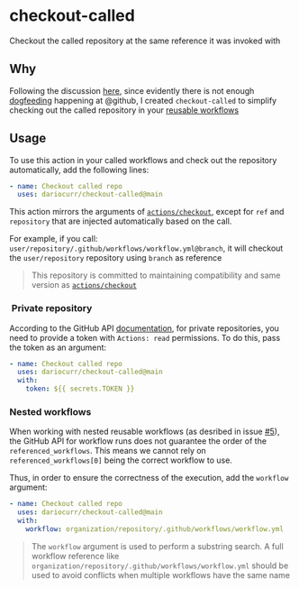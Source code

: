 # checkout-called

Checkout the called repository at the same reference it was invoked with

## Why

Following the discussion [here](https://github.com/actions/toolkit/issues/1264),
since evidently there is not enough [dogfeeding](https://en.wikipedia.org/wiki/Eating_your_own_dog_food) happening at @github,
I created `checkout-called` to simplify checking out the called repository in your [reusable workflows](https://docs.github.com/en/actions/sharing-automations/reusing-workflows)

## Usage

To use this action in your called workflows and check out the repository automatically, add the following lines:

```yml
- name: Checkout called repo
  uses: dariocurr/checkout-called@main
```

This action mirrors the arguments of [`actions/checkout`](https://github.com/actions/checkout), except for `ref` and `repository` that are injected automatically based on the call.

For example, if you call: `user/repository/.github/workflows/workflow.yml@branch`, it will checkout the `user/repository` repository using `branch` as reference

> This repository is committed to maintaining compatibility and same version as [`actions/checkout`](https://github.com/actions/checkout)

###  Private repository

According to the GitHub API [documentation](https://docs.github.com/en/rest/actions/workflow-runs?apiVersion=2022-11-28#get-a-workflow-run),
for private repositories, you need to provide a token with `Actions: read` permissions.
To do this, pass the token as an argument:

```yml
- name: Checkout called repo
  uses: dariocurr/checkout-called@main
  with:
    token: ${{ secrets.TOKEN }}
 ```

### Nested workflows

When working with nested reusable workflows (as desribed in issue [#5](https://github.com/dariocurr/checkout-called/issues/5)), the GitHub API for workflow runs does not guarantee the order of the `referenced_workflows`.
This means we cannot rely on `referenced_workflows[0]` being the correct workflow to use.

Thus, in order to ensure the correctness of the execution, add the `workflow` argument:

```yml
- name: Checkout called repo
  uses: dariocurr/checkout-called@main
  with:
    workflow: organization/repository/.github/workflows/workflow.yml
 ```

> The `workflow` argument is used to perform a substring search. A full workflow reference like `organization/repository/.github/workflows/workflow.yml` should be used to avoid conflicts when multiple workflows have the same name
